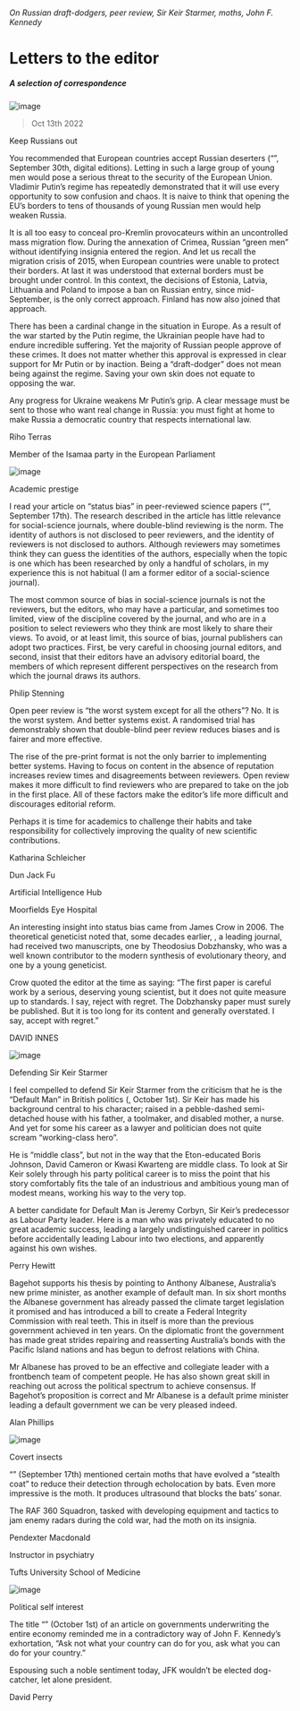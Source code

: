 ###### On Russian draft-dodgers, peer review, Sir Keir Starmer, moths, John F. Kennedy
# Letters to the editor 
##### A selection of correspondence 
![image](images/20221001_LDP502.jpg) 
> Oct 13th 2022 
Keep Russians out
You recommended that European countries accept Russian deserters (“”, September 30th, digital editions). Letting in such a large group of young men would pose a serious threat to the security of the European Union. Vladimir Putin’s regime has repeatedly demonstrated that it will use every opportunity to sow confusion and chaos. It is naive to think that opening the EU’s borders to tens of thousands of young Russian men would help weaken Russia. 
It is all too easy to conceal pro-Kremlin provocateurs within an uncontrolled mass migration flow. During the annexation of Crimea, Russian “green men” without identifying insignia entered the region. And let us recall the migration crisis of 2015, when European countries were unable to protect their borders. At last it was understood that external borders must be brought under control. In this context, the decisions of Estonia, Latvia, Lithuania and Poland to impose a ban on Russian entry, since mid-September, is the only correct approach. Finland has now also joined that approach.
There has been a cardinal change in the situation in Europe. As a result of the war started by the Putin regime, the Ukrainian people have had to endure incredible suffering. Yet the majority of Russian people approve of these crimes. It does not matter whether this approval is expressed in clear support for Mr Putin or by inaction. Being a “draft-dodger” does not mean being against the regime. Saving your own skin does not equate to opposing the war.
Any progress for Ukraine weakens Mr Putin’s grip. A clear message must be sent to those who want real change in Russia: you must fight at home to make Russia a democratic country that respects international law.
Riho Terras
Member of the Isamaa party in the European Parliament

![image](images/20220917_STP502.jpg) 

Academic prestige
I read your article on “status bias” in peer-reviewed science papers (“”, September 17th). The research described in the article has little relevance for social-science journals, where double-blind reviewing is the norm. The identity of authors is not disclosed to peer reviewers, and the identity of reviewers is not disclosed to authors. Although reviewers may sometimes think they can guess the identities of the authors, especially when the topic is one which has been researched by only a handful of scholars, in my experience this is not habitual (I am a former editor of a social-science journal). 
The most common source of bias in social-science journals is not the reviewers, but the editors, who may have a particular, and sometimes too limited, view of the discipline covered by the journal, and who are in a position to select reviewers who they think are most likely to share their views. To avoid, or at least limit, this source of bias, journal publishers can adopt two practices. First, be very careful in choosing journal editors, and second, insist that their editors have an advisory editorial board, the members of which represent different perspectives on the research from which the journal draws its authors.
Philip Stenning

Open peer review is “the worst system except for all the others”? No. It is the worst system. And better systems exist. A randomised trial has demonstrably shown that double-blind peer review reduces biases and is fairer and more effective. 
The rise of the pre-print format is not the only barrier to implementing better systems. Having to focus on content in the absence of reputation increases review times and disagreements between reviewers. Open review makes it more difficult to find reviewers who are prepared to take on the job in the first place. All of these factors make the editor’s life more difficult and discourages editorial reform.
Perhaps it is time for academics to challenge their habits and take responsibility for collectively improving the quality of new scientific contributions.
Katharina Schleicher
Dun Jack Fu
Artificial Intelligence Hub
Moorfields Eye Hospital

An interesting insight into status bias came from James Crow in 2006. The theoretical geneticist noted that, some decades earlier, , a leading journal, had received two manuscripts, one by Theodosius Dobzhansky, who was a well known contributor to the modern synthesis of evolutionary theory, and one by a young geneticist. 
Crow quoted the editor at the time as saying: “The first paper is careful work by a serious, deserving young scientist, but it does not quite measure up to  standards. I say, reject with regret. The Dobzhansky paper must surely be published. But it is too long for its content and generally overstated. I say, accept with regret.”
DAVID INNES

![image](images/20221001_BRD000.jpg) 

Defending Sir Keir Starmer
I feel compelled to defend Sir Keir Starmer from the criticism that he is the “Default Man” in British politics (, October 1st). Sir Keir has made his background central to his character; raised in a pebble-dashed semi-detached house with his father, a toolmaker, and disabled mother, a nurse. And yet for some his career as a lawyer and politician does not quite scream “working-class hero”. 
He is “middle class”, but not in the way that the Eton-educated Boris Johnson, David Cameron or Kwasi Kwarteng are middle class. To look at Sir Keir solely through his party political career is to miss the point that his story comfortably fits the tale of an industrious and ambitious young man of modest means, working his way to the very top. 
A better candidate for Default Man is Jeremy Corbyn, Sir Keir’s predecessor as Labour Party leader. Here is a man who was privately educated to no great academic success, leading a largely undistinguished career in politics before accidentally leading Labour into two elections, and apparently against his own wishes.
Perry Hewitt

Bagehot supports his thesis by pointing to Anthony Albanese, Australia’s new prime minister, as another example of default man. In six short months the Albanese government has already passed the climate target legislation it promised and has introduced a bill to create a Federal Integrity Commission with real teeth. This in itself is more than the previous government achieved in ten years. On the diplomatic front the government has made great strides repairing and reasserting Australia’s bonds with the Pacific Island nations and has begun to defrost relations with China.
Mr Albanese has proved to be an effective and collegiate leader with a frontbench team of competent people. He has also shown great skill in reaching out across the political spectrum to achieve consensus. If Bagehot’s proposition is correct and Mr Albanese is a default prime minister leading a default government we can be very pleased indeed.
Alan Phillips

![image](images/20220917_STP002.jpg) 

Covert insects
“” (September 17th) mentioned certain moths that have evolved a “stealth coat” to reduce their detection through echolocation by bats. Even more impressive is the  moth. It produces ultrasound that blocks the bats’ sonar. 
The RAF 360 Squadron, tasked with developing equipment and tactics to jam enemy radars during the cold war, had the moth on its insignia.
Pendexter Macdonald
Instructor in psychiatry
Tufts University School of Medicine

![image](images/20221001_FND001.jpg) 

Political self interest
The title “” (October 1st) of an article on governments underwriting the entire economy reminded me in a contradictory way of John F. Kennedy’s exhortation, “Ask not what your country can do for you, ask what you can do for your country.” 
Espousing such a noble sentiment today, JFK wouldn’t be elected dog-catcher, let alone president.
David Perry

